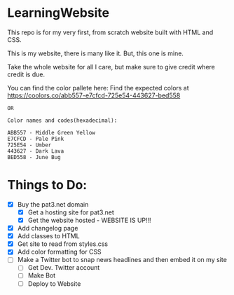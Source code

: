 # LearningWebsite
This repo is for my very first, from scratch website built with HTML and CSS.

This is my website, there is many like it. But, this one is mine.

Take the whole website for all I care, but make sure to give credit where credit is due.

You can find the color pallete here:
    Find the expected colors at https://coolors.co/abb557-e7cfcd-725e54-443627-bed558

    OR

    Color names and codes(hexadecimal):

    ABB557 - Middle Green Yellow
    E7CFCD - Pale Pink
    725E54 - Umber
    443627 - Dark Lava
    BED558 - June Bug

# Things to Do:
- [x] Buy the pat3.net domain
  - [x] Get a hosting site for pat3.net
   - [x] Get the website hosted - WEBSITE IS UP!!!
- [x] Add changelog page
- [x] Add classes to HTML
- [x] Get site to read from styles.css
- [x] Add color formatting for CSS
- [ ] Make a Twitter bot to snap news headlines and then embed it on my site
    - [ ] Get Dev. Twitter account
    - [ ] Make Bot
    - [ ] Deploy to Website
